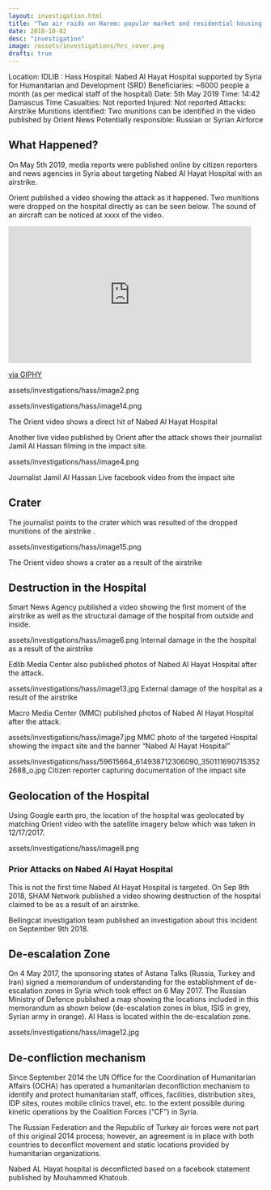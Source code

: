 ```yaml
---
layout: investigation.html
title: "Two air raids on Harem: popular market and residential housing complex  "
date: 2018-10-02
desc: "investigation"
image: /assets/investigations/hrc_cover.png
drafts: true
---
```



Location: IDLIB : Hass
Hospital: Nabed Al Hayat Hospital supported by Syria for Humanitarian and Development (SRD)
Beneficiaries: ~6000 people a month (as per medical staff of the hospital)
Date: 5th May 2019
Time: 14:42 Damascus Time
Casualties: Not reported
Injured: Not reported
Attacks: Airstrike
Munitions identified: Two munitions can be identified in the video published by Orient News
Potentially responsible: Russian or Syrian Airforce


## What Happened?

On May 5th 2019, media reports were published online by citizen reporters and news agencies in Syria about targeting Nabed Al Hayat Hospital with an airstrike.

Orient published a video showing the attack as it happened. Two munitions were dropped on the hospital directly as can be seen below. The sound of an aircraft can be noticed at xxxx of the video.

<iframe src="https://giphy.com/embed/MCFOyRtoIiPPFZvSJs" width="480" height="270" frameBorder="0" class="giphy-embed" allowFullScreen></iframe><p><a href="https://giphy.com/gifs/hospital-syria-airstrike-MCFOyRtoIiPPFZvSJs">via GIPHY</a></p>

assets/investigations/hass/image2.png

assets/investigations/hass/image14.png

The Orient video shows a direct hit of Nabed Al Hayat Hospital







Another live video published by Orient after the attack shows their journalist Jamil Al Hassan filming in the impact site.

assets/investigations/hass/image4.png

Journalist Jamil Al Hassan Live facebook video from the impact site















## Crater

The journalist points to the crater which was resulted of the dropped munitions of the airstrike .

assets/investigations/hass/image15.png

The Orient video shows a crater as a result of the airstrike












## Destruction in the Hospital

Smart News Agency published a video showing the first moment of the airstrike as well as the structural damage of the hospital from outside and inside.

assets/investigations/hass/image6.png
Internal damage in the the hospital as a result of the airstrike

Edlib Media Center also published photos of Nabed Al Hayat Hospital after the attack.

assets/investigations/hass/image13.jpg
External damage of the hospital as a result of the airstrike


Macro Media Center (MMC) published photos of Nabed Al Hayat Hospital after the attack.

assets/investigations/hass/image7.jpg
MMC photo of the targeted Hospital showing the impact site and the banner “Nabed Al Hayat Hospital”



assets/investigations/hass/59615664_614938712306090_3501116907153522688_o.jpg
Citizen reporter capturing documentation of the impact site













## Geolocation of the Hospital
Using Google earth pro, the location of the hospital was geolocated by matching Orient video with the satellite imagery below which was taken in 12/17/2017.

assets/investigations/hass/image8.png





### Prior Attacks on Nabed Al Hayat Hospital

This is not the first time Nabed Al Hayat Hospital is targeted. On Sep 8th 2018, SHAM Network published a video showing destruction of the hospital claimed to be as a result of an airstrike.

Bellingcat investigation team published an investigation about this incident on September 9th 2018.

## De-escalation Zone
On 4 May 2017, the sponsoring states of Astana Talks (Russia, Turkey and Iran) signed a memorandum of understanding for the establishment of de-escalation zones in Syria which took effect on 6 May 2017. The Russian Ministry of Defence published a map showing the locations included in this memorandum as shown below (de-escalation zones in blue, ISIS in grey, Syrian army in orange). Al Hass is located within the de-escalation zone.

assets/investigations/hass/image12.jpg


## De-confliction mechanism

Since September 2014 the UN Office for the Coordination of Humanitarian Affairs (OCHA) has
operated a humanitarian deconfliction mechanism to identify and protect humanitarian staff, offices, facilities, distribution sites, IDP sites, routes mobile clinics travel, etc. to the extent possible during kinetic operations by the Coalition Forces (“CF”) in Syria.

The Russian Federation and the Republic of Turkey air forces were not part of this original 2014 process; however, an agreement is in place with both countries to deconflict movement and static locations provided by humanitarian organizations.

Nabed AL Hayat hospital is deconflicted based on a facebook statement published by Mouhammed Khatoub.
